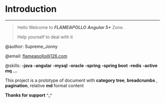 # Introduction

------

> Hello Welcome to ***FLAMEAPOLLO*** ***Angular 5+*** Zone.
>
> Help yourself to deal with it

@author: Supreme_Jonny

@email: flameapollo@126.com

@skills:  **-java** **-angular** **-mysql** **-oracle** **-spring** **-spring boot** **-redis** **-active mq** **...**

This project is a prototype of document with **category tree**, **breadcrumbs** , **pagination**, relative **md** format content

**Thanks for support**  ^_^